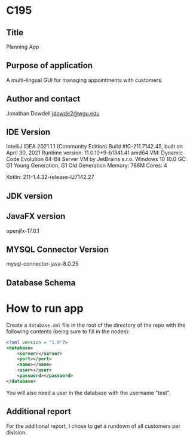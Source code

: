 # C195

## Title
Planning App

## Purpose of application
A multi-lingual GUI for managing appointments with customers.

## Author and contact
Jonathan Dowdell <jdowde2@wgu.edu>

## IDE Version
IntelliJ IDEA 2021.1.1 (Community Edition)
Build #IC-211.7142.45, built on April 30, 2021
Runtime version: 11.0.10+9-b1341.41 amd64
VM: Dynamic Code Evolution 64-Bit Server VM by JetBrains s.r.o.
Windows 10 10.0
GC: G1 Young Generation, G1 Old Generation
Memory: 768M
Cores: 4

Kotlin: 211-1.4.32-release-IJ7142.27

## JDK version


## JavaFX version
openjfx-17.0.1

## MYSQL Connector Version
mysql-connector-java-8.0.25

## Database Schema 

# How to run app
Create a `database.xml` file in the root of the directory of the repo with the following contents (being sure to fill in the nodes):

```xml
<?xml version = "1.0"?>
<database>
    <server></server>
    <port></port>
    <name></name>
    <user></user>
    <password></password>
</database>
```

You will also need a user in the database with the username "test".

## Additional report

For the additional report, I chose to get a rundown of all customers per division.